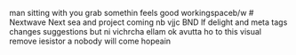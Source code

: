 

man sitting with you grab somethin feels good 
workingspaceb/w # Nextwave
Next sea and project coming nb
vjjc
BND lf delight and meta tags changes suggestions but ni vichrcha ellam ok avutta ho to this visual remove iesistor a nobody will come hopeain
